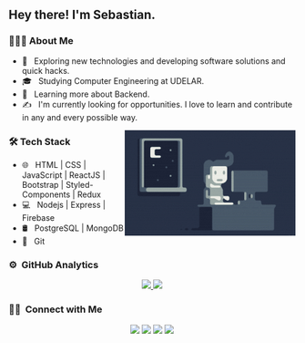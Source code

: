 <h2> Hey there! I'm Sebastian.</h2>

<h3> 👨🏻‍💻 About Me </h3>

- 🤔 &nbsp; Exploring new technologies and developing software solutions and quick hacks.
- 🎓 &nbsp; Studying Computer Engineering at UDELAR.
- 🌱 &nbsp; Learning more about Backend.
- ✍️ &nbsp; I'm currently looking for opportunities. I love to learn and contribute in any and every possible way.

<img alt="Night Coding" src="https://raw.githubusercontent.com/AVS1508/AVS1508/master/assets/Night-Coding.gif" align="right"/>

<h3>🛠 Tech Stack</h3>

- 🌐 &nbsp; HTML | CSS | JavaScript | ReactJS | Bootstrap | Styled-Components | Redux
- 💻 &nbsp; Nodejs | Express | Firebase 
- 🛢 &nbsp; PostgreSQL | MongoDB
- 🔧 &nbsp; Git 


### ⚙️ &nbsp;GitHub Analytics

<p align="center">
<a href="https://github.com/SebastianLabadie">
  <img height="180em" src="https://github-readme-stats-eight-theta.vercel.app/api?username=SebastianLabadie&show_icons=true&theme=vue-dark&include_all_commits=true&count_private=true" />
  <img height="180em" src="https://github-readme-stats-eight-theta.vercel.app/api/top-langs/?username=SebastianLabadie&layout=compact&exclude_lang=java+r&theme=vue-dark" />
</a>
</p>

### 🤝🏻 &nbsp;Connect with Me

<p align="center">
<a href="https://sebastianlabadie.github.io/Portfolio/"><img src="https://img.shields.io/badge/-My%20Portfolio-3423A6?style=flat-square&logo=Google-Chrome&logoColor=white"/></a>
<a href="https://www.linkedin.com/in/sebasti%C3%A1n-labadie-173902181/"><img src="https://img.shields.io/badge/-Sebastián%20Labadie-0077B5?style=flat-square&logo=Linkedin&logoColor=white"/></a>
<a href="mailto:sebastianlabadie.contact@gmail.com"><img src="https://img.shields.io/badge/-sebastianlabadie.contact@gmail.com-D14836?style=flat-square&logo=Gmail&logoColor=white"/></a>
<a href="https://www.instagram.com/sebastian._.labadie/?hl=es-la"><img src="https://img.shields.io/badge/-@sebastian._.labadie-E4405F?style=flat-square&logo=Instagram&logoColor=white"/></a>
</p>
